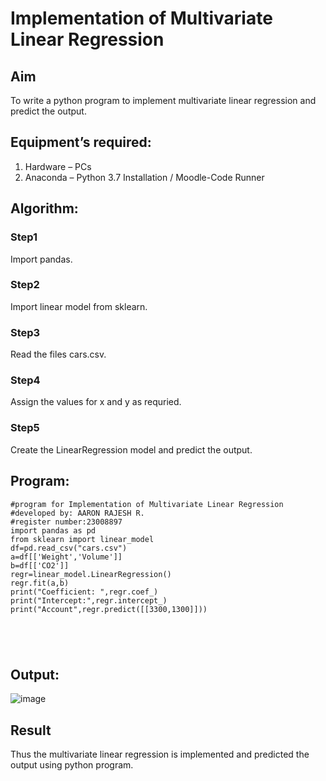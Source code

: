 # Implementation of Multivariate Linear Regression
## Aim
To write a python program to implement multivariate linear regression and predict the output.
## Equipment’s required:
1.	Hardware – PCs
2.	Anaconda – Python 3.7 Installation / Moodle-Code Runner
## Algorithm:
### Step1
Import pandas.

### Step2
Import linear model from sklearn.
### Step3
Read the files cars.csv.

### Step4
Assign the values for x and y as requried.

### Step5
Create the LinearRegression model and predict the output.
## Program:
```
#program for Implementation of Multivariate Linear Regression
#developed by: AARON RAJESH R.
#register number:23008897
import pandas as pd
from sklearn import linear_model
df=pd.read_csv("cars.csv")
a=df[['Weight','Volume']]
b=df[['CO2']]
regr=linear_model.LinearRegression()
regr.fit(a,b)
print("Coefficient: ",regr.coef_)
print("Intercept:",regr.intercept_)
print("Account",regr.predict([[3300,1300]]))





```
## Output:

![image](https://github.com/Lokhnath10/Multivariate-Linear-Regression/assets/138969918/b4a209b3-a4a1-4c4e-b9b8-96c915c88709)


## Result
Thus the multivariate linear regression is implemented and predicted the output using python program.
